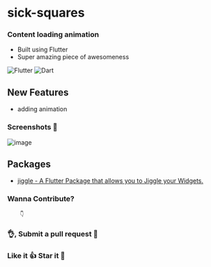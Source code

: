 # sick-squares

### Content loading animation

* Built using Flutter
* Super amazing piece of awesomeness

![Flutter](https://img.shields.io/badge/Framework-Flutter-3cc6fd?logo=flutter)
![Dart](https://img.shields.io/badge/Language-Dart-0c458b?logo=dart)

## New Features
* adding animation

### Screenshots 🍳

![image](https://user-images.githubusercontent.com/75965411/102183773-61384a80-3ed4-11eb-955d-0f018a422d1c.png)

## Packages

* [jiggle - A Flutter Package that allows you to Jiggle your Widgets.](https://github.com/WorldHealthOrganization/app/issues/new/choose)

### Wanna Contribute?
        👇
### 👌, Submit a pull request 🎉

### Like it 👍 Star it 🌟
